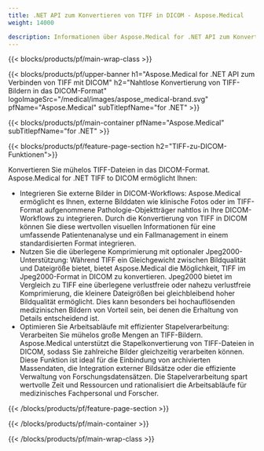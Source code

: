 ```yaml
---
title: .NET API zum Konvertieren von TIFF in DICOM - Aspose.Medical
weight: 14000

description: Informationen über Aspose.Medical for .NET API zum Konvertieren von TIFF in DICOM
---
```


{{< blocks/products/pf/main-wrap-class >}}

{{< blocks/products/pf/upper-banner h1="Aspose.Medical for .NET API zum Verbinden von TIFF mit DICOM" h2="Nahtlose Konvertierung von TIFF-Bildern in das DICOM-Format" logoImageSrc="/medical/images/aspose_medical-brand.svg" pfName="Aspose.Medical" subTitlepfName="for .NET" >}}

{{< blocks/products/pf/main-container pfName="Aspose.Medical" subTitlepfName="for .NET" >}}

{{< blocks/products/pf/feature-page-section h2="TIFF-zu-DICOM-Funktionen">}}

<p>Konvertieren Sie mühelos TIFF-Dateien in das DICOM-Format. Aspose.Medical for .NET TIFF to DICOM ermöglicht Ihnen:</p>

<ul>
<li>Integrieren Sie externe Bilder in DICOM-Workflows: Aspose.Medical ermöglicht es Ihnen, externe Bilddaten wie klinische Fotos oder im TIFF-Format aufgenommene Pathologie-Objektträger nahtlos in Ihre DICOM-Workflows zu integrieren. Durch die Konvertierung von TIFF in DICOM können Sie diese wertvollen visuellen Informationen für eine umfassende Patientenanalyse und ein Fallmanagement in einem standardisierten Format integrieren.</li>
<li>Nutzen Sie die überlegene Komprimierung mit optionaler Jpeg2000-Unterstützung: Während TIFF ein Gleichgewicht zwischen Bildqualität und Dateigröße bietet, bietet Aspose.Medical die Möglichkeit, TIFF im Jpeg2000-Format in DICOM zu konvertieren. Jpeg2000 bietet im Vergleich zu TIFF eine überlegene verlustfreie oder nahezu verlustfreie Komprimierung, die kleinere Dateigrößen bei gleichbleibend hoher Bildqualität ermöglicht. Dies kann besonders bei hochauflösenden medizinischen Bildern von Vorteil sein, bei denen die Erhaltung von Details entscheidend ist.</li>
<li>Optimieren Sie Arbeitsabläufe mit effizienter Stapelverarbeitung: Verarbeiten Sie mühelos große Mengen an TIFF-Bildern. Aspose.Medical unterstützt die Stapelkonvertierung von TIFF-Dateien in DICOM, sodass Sie zahlreiche Bilder gleichzeitig verarbeiten können. Diese Funktion ist ideal für die Einbindung von archivierten Massendaten, die Integration externer Bildsätze oder die effiziente Verwaltung von Forschungsdatensätzen. Die Stapelverarbeitung spart wertvolle Zeit und Ressourcen und rationalisiert die Arbeitsabläufe für medizinisches Fachpersonal und Forscher.</li>
</ul>

{{< /blocks/products/pf/feature-page-section >}}

{{< /blocks/products/pf/main-container >}}

{{< /blocks/products/pf/main-wrap-class >}}